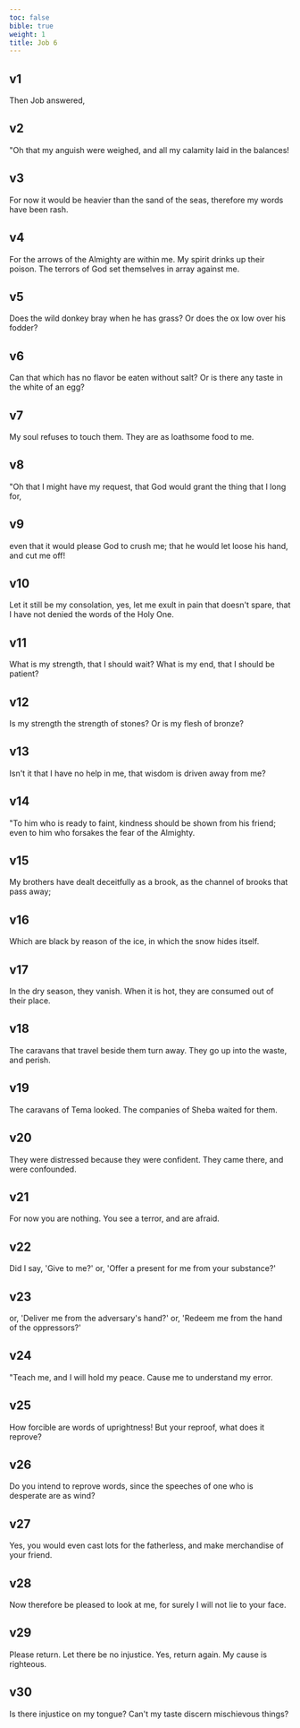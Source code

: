 ```yaml
---
toc: false
bible: true
weight: 1
title: Job 6
---
```




## v1 
Then Job answered, 

## v2 
"Oh that my anguish were weighed, and all my calamity laid in the balances! 

## v3 
For now it would be heavier than the sand of the seas, therefore my words have been rash. 

## v4 
For the arrows of the Almighty are within me. My spirit drinks up their poison. The terrors of God set themselves in array against me. 

## v5 
Does the wild donkey bray when he has grass? Or does the ox low over his fodder? 

## v6 
Can that which has no flavor be eaten without salt? Or is there any taste in the white of an egg? 

## v7 
My soul refuses to touch them. They are as loathsome food to me. 

## v8 
"Oh that I might have my request, that God would grant the thing that I long for, 

## v9 
even that it would please God to crush me; that he would let loose his hand, and cut me off! 

## v10 
Let it still be my consolation, yes, let me exult in pain that doesn't spare, that I have not denied the words of the Holy One. 

## v11 
What is my strength, that I should wait? What is my end, that I should be patient? 

## v12 
Is my strength the strength of stones? Or is my flesh of bronze? 

## v13 
Isn't it that I have no help in me, that wisdom is driven away from me? 

## v14 
"To him who is ready to faint, kindness should be shown from his friend; even to him who forsakes the fear of the Almighty. 

## v15 
My brothers have dealt deceitfully as a brook, as the channel of brooks that pass away; 

## v16 
Which are black by reason of the ice, in which the snow hides itself. 

## v17 
In the dry season, they vanish. When it is hot, they are consumed out of their place. 

## v18 
The caravans that travel beside them turn away. They go up into the waste, and perish. 

## v19 
The caravans of Tema looked. The companies of Sheba waited for them. 

## v20 
They were distressed because they were confident. They came there, and were confounded. 

## v21 
For now you are nothing. You see a terror, and are afraid. 

## v22 
Did I say, 'Give to me?' or, 'Offer a present for me from your substance?' 

## v23 
or, 'Deliver me from the adversary's hand?' or, 'Redeem me from the hand of the oppressors?' 

## v24 
"Teach me, and I will hold my peace. Cause me to understand my error. 

## v25 
How forcible are words of uprightness! But your reproof, what does it reprove? 

## v26 
Do you intend to reprove words, since the speeches of one who is desperate are as wind? 

## v27 
Yes, you would even cast lots for the fatherless, and make merchandise of your friend. 

## v28 
Now therefore be pleased to look at me, for surely I will not lie to your face. 

## v29 
Please return. Let there be no injustice. Yes, return again. My cause is righteous. 

## v30 
Is there injustice on my tongue? Can't my taste discern mischievous things?
